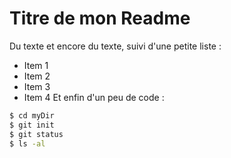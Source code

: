 # Titre de mon Readme
Du texte et encore du texte, suivi d'une petite liste :
 - Item 1
 - Item 2
 - Item 3
 - Item 4
Et enfin d'un peu de code :
```sh
$ cd myDir
$ git init
$ git status
$ ls -al
```
